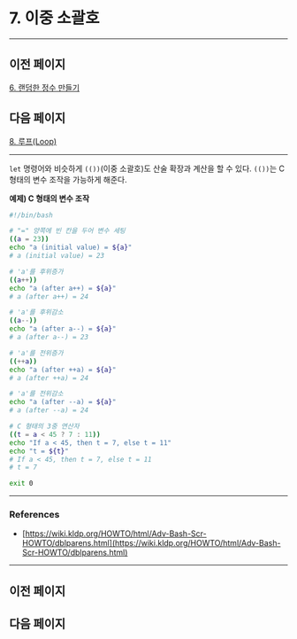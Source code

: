 # 7. 이중 소괄호

---

## 이전 페이지

[6. 랜덤한 정수 만들기](6%20%E1%84%85%E1%85%A2%E1%86%AB%E1%84%83%E1%85%A5%E1%86%B7%E1%84%92%E1%85%A1%E1%86%AB%20%E1%84%8C%E1%85%A5%E1%86%BC%E1%84%89%E1%85%AE%20%E1%84%86%E1%85%A1%E1%86%AB%E1%84%83%E1%85%B3%E1%86%AF%E1%84%80%E1%85%B5%20bc82753572484471be089b25057caab7.md)

## 다음 페이지

[8. 루프(Loop)](8%20%E1%84%85%E1%85%AE%E1%84%91%E1%85%B3(Loop)%20e197ab98d6274afd98a4b067e3828668.md)

---

`let` 명령어와 비슷하게 `(())`(이중 소괄호)도 산술 확장과 계산을 할 수 있다. `(())`는 C 형태의 변수 조작을 가능하게 해준다.

**예제) C 형태의 변수 조작**

```bash
#!/bin/bash

# "=" 양쪽에 빈 칸을 두어 변수 세팅
((a = 23))
echo "a (initial value) = ${a}"
# a (initial value) = 23

# 'a'를 후위증가
((a++))
echo "a (after a++) = ${a}"
# a (after a++) = 24

# 'a'를 후위감소
((a--))
echo "a (after a--) = ${a}"
# a (after a--) = 23

# 'a'를 전위증가
((++a))
echo "a (after ++a) = ${a}"
# a (after ++a) = 24

# 'a'를 전위감소
echo "a (after --a) = ${a}"
# a (after --a) = 24

# C 형태의 3중 연산자
((t = a < 45 ? 7 : 11))
echo "If a < 45, then t = 7, else t = 11"
echo "t = ${t}"
# If a < 45, then t = 7, else t = 11
# t = 7

exit 0
```

---

### References

- [https://wiki.kldp.org/HOWTO/html/Adv-Bash-Scr-HOWTO/dblparens.html](https://wiki.kldp.org/HOWTO/html/Adv-Bash-Scr-HOWTO/dblparens.html)

---

## 이전 페이지

## 다음 페이지